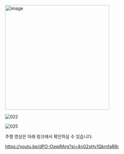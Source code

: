 <img width="338" alt="image" src="https://github.com/gangticket/firefighting_robot/assets/104062840/c50deafe-55cd-4481-b9d5-39fefe0893b5">

![022](https://github.com/gangticket/firefighting_robot/assets/104062840/def0ec76-7068-4044-b931-8faf210cabe8)

![025](https://github.com/gangticket/firefighting_robot/assets/104062840/b455cae2-3401-466f-b6d3-c0d8df4f1b83)

주행 영상은 아래 링크에서 확인하실 수 있습니다.

https://youtu.be/dPO-OqwRArg?si=4nG2xHv1QkmfaR6r
